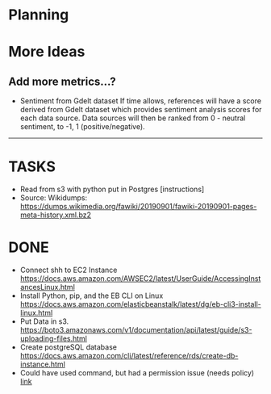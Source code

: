 # Planning

# More Ideas
## Add more metrics...?
- Sentiment from Gdelt dataset
If time allows, references will have a score derived from Gdelt dataset which provides sentiment analysis scores for each data source. Data sources will then be ranked from 0 - neutral sentiment, to -1, 1 (positive/negative).

-------------------

# TASKS
- Read from s3 with python put in Postgres [instructions]
- Source: Wikidumps: https://dumps.wikimedia.org/fawiki/20190901/fawiki-20190901-pages-meta-history.xml.bz2


# DONE
- Connect shh to EC2 Instance
https://docs.aws.amazon.com/AWSEC2/latest/UserGuide/AccessingInstancesLinux.html
- Install Python, pip, and the EB CLI on Linux
https://docs.aws.amazon.com/elasticbeanstalk/latest/dg/eb-cli3-install-linux.html
- Put Data in s3. 
https://boto3.amazonaws.com/v1/documentation/api/latest/guide/s3-uploading-files.html
- Create postgreSQL database
https://docs.aws.amazon.com/cli/latest/reference/rds/create-db-instance.html
- Could have used command, but had a permission issue (needs policy)  [link](https://github.com/mv1742/Wiki_Bias/blob/master/AWS/aws-rds-create-db-instance-postgresql.sh)
